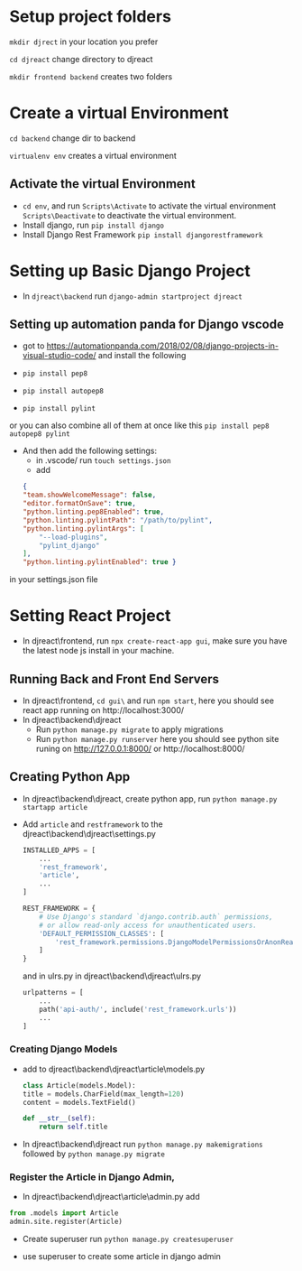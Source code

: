 # Setup project folders
`mkdir djrect` in your location you prefer

`cd djreact` change directory to djreact

`mkdir frontend backend` creates two folders

# Create a virtual Environment 
`cd backend` change dir to backend

`virtualenv env` creates a virtual environment

## Activate the virtual Environment
- `cd env`, and run `Scripts\Activate` to activate the virtual environment `Scripts\Deactivate` to deactivate the virtual environment.
- Install django, run `pip install django`
- Install Django Rest Framework `pip install djangorestframework`

# Setting up Basic Django Project
- In `djreact\backend` run `django-admin startproject djreact`
## Setting up automation panda for Django vscode
- got to https://automationpanda.com/2018/02/08/django-projects-in-visual-studio-code/ and install the following 


- `pip install pep8`
- `pip install autopep8`
- `pip install pylint`

or you can also combine all of them at once like this 
`pip install pep8 autopep8 pylint`

- And then add the following settings:
    - in .vscode/ run `touch settings.json`
    - add 
    ```json 
    {
    "team.showWelcomeMessage": false,
    "editor.formatOnSave": true,
    "python.linting.pep8Enabled": true,
    "python.linting.pylintPath": "/path/to/pylint",
    "python.linting.pylintArgs": [
        "--load-plugins",
        "pylint_django"
    ],
    "python.linting.pylintEnabled": true }
    ``` 
in your settings.json file


# Setting React Project 
- In djreact\frontend, run `npx create-react-app gui`, make sure you have the latest node js install in your machine.

## Running Back and Front End Servers
- In djreact\frontend, `cd gui\` and run `npm start`, here you should see react app running on  http://localhost:3000/
- In djreact\backend\djreact 
    - Run `python manage.py migrate` to apply migrations
    - Run `python manage.py runserver` here you should see python site runing on http://127.0.0.1:8000/  or  http://localhost:8000/

## Creating Python App
- In djreact\backend\djreact, create python app, run `python manage.py startapp article`
- Add `article` and `restframework` to the djreact\backend\djreact\settings.py 
    ```py
    INSTALLED_APPS = [
        ...
        'rest_framework',
        'article',
        ...
    ]

    REST_FRAMEWORK = {
        # Use Django's standard `django.contrib.auth` permissions,
        # or allow read-only access for unauthenticated users.
        'DEFAULT_PERMISSION_CLASSES': [
            'rest_framework.permissions.DjangoModelPermissionsOrAnonReadOnly'
        ]
    }
    ```
    and in ulrs.py in djreact\backend\djreact\ulrs.py

    ```py
    urlpatterns = [
        ...
        path('api-auth/', include('rest_framework.urls'))
        ...
    ]
    ```

### Creating Django Models 

- add to djreact\backend\djreact\article\models.py
    ```py
    class Article(models.Model):
    title = models.CharField(max_length=120)
    content = models.TextField()

    def __str__(self):
        return self.title
    ```
- In djreact\backend\djreact run `python manage.py makemigrations` followed by `python manage.py migrate`

### Register the Article in Django Admin,

- In djreact\backend\djreact\article\admin.py
add 
```py
from .models import Article
admin.site.register(Article)

```
- Create superuser run `python manage.py createsuperuser`

- use superuser to create some article in django admin